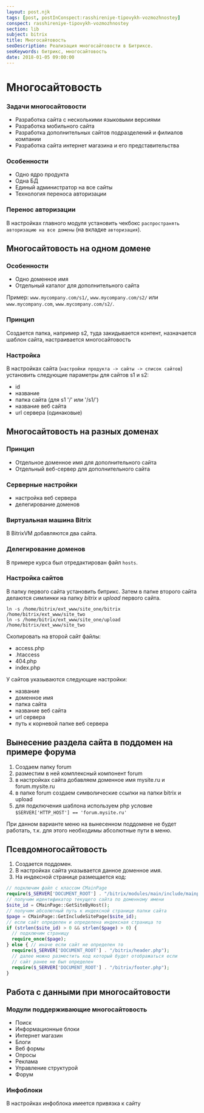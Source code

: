 ```yaml
---
layout: post.njk
tags: [post, postInConspect:rasshireniye-tipovykh-vozmozhnostey]
conspect: rasshireniye-tipovykh-vozmozhnostey
section: lib
subject: bitrix
title: Многосайтовость
seoDescription: Реализация многосайтовости в Битриксе.
seoKeywords: битрикс, многосайтовость
date: 2018-01-05 09:00:00
---
```

# Многосайтовость

### Задачи многосайтовости

+ Разработка сайта с несколькими языковыми версиями
+ Разработка мобильного сайта
+ Разработка дополнительных сайтов подразделений и филиалов компании
+ Разработка сайта интернет магазина и его представительства

### Особенности

+ Одно ядро продукта
+ Одна БД
+ Единый администратор на все сайты
+ Технология переноса авторизации

### Перенос авторизации

В настройках главного модуля установить чекбокс `распространять авторизацию на все домены` (на вкладке `авторизация`).

## Многосайтовость на одном домене

### Особенности

+ Одно доменное имя
+ Отдельный каталог для дополнительного сайта

Пример: ```www.mycompany.com/s1/```, ```www.mycompany.com/s2/``` или ```www.mycompany.com```, ```www.mycompany.com/s2/```.

### Принцип

Создается папка, например s2, туда закидывается контент, назначается шаблон сайта, настраивается многосайтовость

### Настройка

В настройках сайта (`настройки продукта -> сайты -> список сайтов`) установить следующие параметры для сайтов s1 и s2:

+ id
+ название
+ папка сайта (для s1 '/' или '/s1/')
+ название веб сайта
+ url сервера (одинаковые)

## Многосайтовость на разных доменах

### Принцип

+ Отдельное доменное имя для дополнительного сайта
+ Отдельный веб-сервер для дополнительного сайта

### Серверные настройки

+ настройка веб сервера
+ делегирование доменов

### Виртуальная машина Bitrix

В BitrixVM добавляются два сайта.

### Делегирование доменов

В примере курса был отредактирован файл `hosts`.

### Настройка сайтов

В папку первого сайта установить битрикс. Затем в папке второго сайта делаются *симлинки* на папку *bitrix* и *upload* первого сайта.

```shell
ln -s /home/bitrix/ext_www/site_one/bitrix  /home/bitrix/ext_www/site_two
ln -s /home/bitrix/ext_www/site_one/upload /home/bitrix/ext_www/site_two
```

Скопировать на второй сайт файлы:

+ access.php
+ .htaccess
+ 404.php
+ index.php

У сайтов указываются следующие настройки:

+ название
+ доменное имя
+ папка сайта
+ название веб сайта
+ url сервера
+ путь к корневой папке веб сервера

## Вынесение раздела сайта в поддомен на примере форума

1) Создаем папку forum
2) разместим в ней комплексный компонент forum
3) в настройках сайта добавляем доменное имя mysite.ru и forum.mysite.ru
4) в папке forum создаем символические ссылки на папки bitrix и upload
5) для подключения шаблона используем php условие `$SERVER['HTTP_HOST'] == 'forum.mysite.ru'`

При данном варианте меню на вынесенном поддомене не будет работать, т.к. для этого необходимы абсолютные пути в меню.

## Псевдомногосайтовость

1) Создается поддомен.
2) В настройках сайта указывается данное доменное имя.
3) На индексной странице размещается код:

```php
// подключим файл с классом CMainPage
require($_SERVER['DOCUMENT_ROOT'] . "/bitrix/modules/main/include/mainpage.php");
// получим идентификатор текущего сайта по доменному имени
$site_id = CMainPage::GetSiteByHost();
// получим абсолютный путь к индексной странице папки сайта
$page = CMainPage::GetIncludeSitePage($site_id);
// если сайт определен и определена индексная страница то
if (strlen($site_id) > 0 && strlen($page) > 0) {
  // подключим страницу
  require_once($page);
} else { // иначе если сайт не определен то
  require($_SERVER['DOCUMENT_ROOT'] . "/bitrix/header.php");
  // далее можно разместить код который будет отображаться если
  // сайт ранее не был определен
  require($_SERVER['DOCUMENT_ROOT'] . "/bitrix/footer.php");
}
```

## Работа с данными при многосайтовости

### Модули поддерживающие многосайтовость

+ Поиск
+ Информационные блоки
+ Интернет магазин
+ Блоги
+ Веб формы
+ Опросы
+ Реклама
+ Управление структурой
+ Форум

### Инфоблоки

В настройках инфоблока имеется привязка к сайту